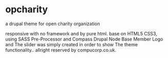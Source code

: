 # opcharity
a drupal theme for open charity organization

responsive with no framework and by pure html.
base on HTML5 CSS3,
using SASS Pre-Processor and Compass 
Drupal Node Base Member Logo and The slider was simply created in order to show The theme functionality..
allright reserved by compucorp.co.uk.
